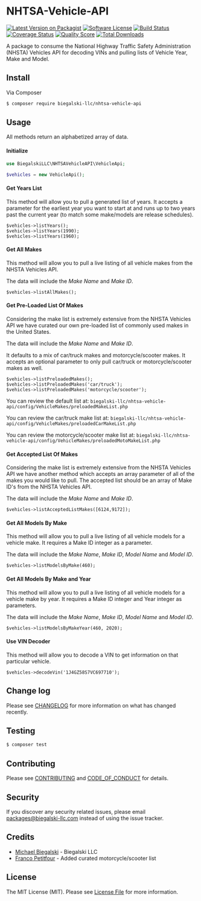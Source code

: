 # NHTSA-Vehicle-API

[![Latest Version on Packagist][ico-version]][link-packagist]
[![Software License][ico-license]](LICENSE.md)
[![Build Status][ico-travis]][link-travis]
[![Coverage Status][ico-scrutinizer]][link-scrutinizer]
[![Quality Score][ico-code-quality]][link-code-quality]
[![Total Downloads][ico-downloads]][link-downloads]

A package to consume the National Highway Traffic Safety Administration (NHSTA) Vehicles API for decoding VINs and pulling lists of Vehicle Year, Make and Model.

## Install

Via Composer

``` bash
$ composer require biegalski-llc/nhtsa-vehicle-api
```

## Usage

All methods return an alphabetized array of data.

#### Initialize
``` php
use BiegalskiLLC\NHTSAVehicleAPI\VehicleApi;

$vehicles = new VehicleApi();
```

#### Get Years List
This method will allow you to pull a generated list of years. It accepts a parameter for the earliest year you want to start at and runs up to two years past the current year (to match some make/models are release schedules).

```
$vehicles->listYears();
$vehicles->listYears(1990);
$vehicles->listYears(1960);
```

#### Get All Makes
This method will allow you to pull a live listing of all vehicle makes from the NHSTA Vehicles API.

The data will include the *Make Name* and *Make ID*.
```
$vehicles->listAllMakes();
```

#### Get Pre-Loaded List Of Makes
Considering the make list is extremely extensive from the NHSTA Vehicles API we have curated our own pre-loaded list of commonly used makes in the United States.

The data will include the *Make Name* and *Make ID*.

It defaults to a mix of car/truck makes and motorcycle/scooter makes. It accepts an optional parameter to only pull car/truck or motorcycle/scooter makes as well.

```
$vehicles->listPreloadedMakes();
$vehicles->listPreloadedMakes('car/truck');
$vehicles->listPreloadedMakes('motorcycle/scooter');
```

You can review the default list at: `biegalski-llc/nhtsa-vehicle-api/config/VehicleMakes/preloadedMakeList.php`

You can review the car/truck make list at: `biegalski-llc/nhtsa-vehicle-api/config/VehicleMakes/preloadedCarMakeList.php`

You can review the motorcycle/scooter make list at: `biegalski-llc/nhtsa-vehicle-api/config/VehicleMakes/preloadedMotoMakeList.php`

#### Get Accepted List Of Makes
Considering the make list is extremely extensive from the NHSTA Vehicles API we have another method which accepts an array parameter of all of the makes you would like to pull. The accepted list should be an array of Make ID's from the NHSTA Vehicles API.

The data will include the *Make Name* and *Make ID*.
```
$vehicles->listAcceptedListMakes([6124,9172]);
```

#### Get All Models By Make
This method will allow you to pull a live listing of all vehicle models for a vehicle make. It requires a Make ID integer as a parameter.

The data will include the *Make Name*, *Make ID*, *Model Name* and *Model ID*.
```
$vehicles->listModelsByMake(460);
```

#### Get All Models By Make and Year
This method will allow you to pull a live listing of all vehicle models for a vehicle make by year. It requires a Make ID integer  and Year integer as parameters.

The data will include the *Make Name*, *Make ID*, *Model Name* and *Model ID*.
```
$vehicles->listModelsByMakeYear(460, 2020);
```

#### Use VIN Decoder
This method will allow you to decode a VIN to get information on that particular vehicle.
```
$vehicles->decodeVin('1J4GZ58S7VC697710');
```

## Change log

Please see [CHANGELOG](CHANGELOG.md) for more information on what has changed recently.

## Testing

``` bash
$ composer test
```

## Contributing

Please see [CONTRIBUTING](CONTRIBUTING.md) and [CODE_OF_CONDUCT](CODE_OF_CONDUCT.md) for details.

## Security

If you discover any security related issues, please email packages@biegalski-llc.com instead of using the issue tracker.

## Credits

- [Michael Biegalski][link-author] - Biegalski LLC
- [Franco Petitfour](https://github.com/0456franco) - Added curated motorcycle/scooter list

## License

The MIT License (MIT). Please see [License File](LICENSE.md) for more information.

[ico-version]: https://img.shields.io/packagist/v/Biegalski-LLC/NHTSA-Vehicle-API.svg?style=flat-square
[ico-license]: https://img.shields.io/badge/license-MIT-brightgreen.svg?style=flat-square
[ico-travis]: https://img.shields.io/travis/Biegalski-LLC/NHTSA-Vehicle-API/master.svg?style=flat-square
[ico-scrutinizer]: https://img.shields.io/scrutinizer/coverage/g/Biegalski-LLC/NHTSA-Vehicle-API.svg?style=flat-square
[ico-code-quality]: https://img.shields.io/scrutinizer/g/Biegalski-LLC/NHTSA-Vehicle-API.svg?style=flat-square
[ico-downloads]: https://img.shields.io/packagist/dt/Biegalski-LLC/NHTSA-Vehicle-API.svg?style=flat-square

[link-packagist]: https://packagist.org/packages/Biegalski-LLC/NHTSA-Vehicle-API
[link-travis]: https://travis-ci.org/Biegalski-LLC/NHTSA-Vehicle-API
[link-scrutinizer]: https://scrutinizer-ci.com/g/Biegalski-LLC/NHTSA-Vehicle-API/code-structure
[link-code-quality]: https://scrutinizer-ci.com/g/Biegalski-LLC/NHTSA-Vehicle-API
[link-downloads]: https://packagist.org/packages/Biegalski-LLC/NHTSA-Vehicle-API
[link-author]: https://github.com/Biegalski-LLC
[link-contributors]: ../../contributors
